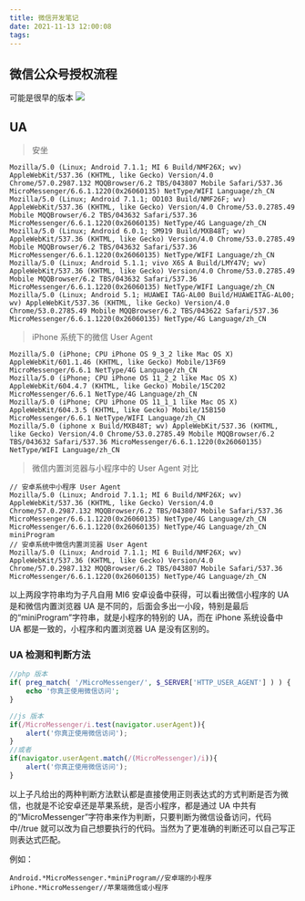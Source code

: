 ```yaml
---
title: 微信开发笔记
date: 2021-11-13 12:00:08
tags:
---
```


## 微信公众号授权流程

可能是很早的版本
![](/images/20211113/f05d055280c2e92ee96018088169bbd0.png)

<!-- more -->

## UA

> 安坐

```
Mozilla/5.0 (Linux; Android 7.1.1; MI 6 Build/NMF26X; wv) AppleWebKit/537.36 (KHTML, like Gecko) Version/4.0 Chrome/57.0.2987.132 MQQBrowser/6.2 TBS/043807 Mobile Safari/537.36 MicroMessenger/6.6.1.1220(0x26060135) NetType/WIFI Language/zh_CN
Mozilla/5.0 (Linux; Android 7.1.1; OD103 Build/NMF26F; wv) AppleWebKit/537.36 (KHTML, like Gecko) Version/4.0 Chrome/53.0.2785.49 Mobile MQQBrowser/6.2 TBS/043632 Safari/537.36 MicroMessenger/6.6.1.1220(0x26060135) NetType/4G Language/zh_CN
Mozilla/5.0 (Linux; Android 6.0.1; SM919 Build/MXB48T; wv) AppleWebKit/537.36 (KHTML, like Gecko) Version/4.0 Chrome/53.0.2785.49 Mobile MQQBrowser/6.2 TBS/043632 Safari/537.36 MicroMessenger/6.6.1.1220(0x26060135) NetType/WIFI Language/zh_CN
Mozilla/5.0 (Linux; Android 5.1.1; vivo X6S A Build/LMY47V; wv) AppleWebKit/537.36 (KHTML, like Gecko) Version/4.0 Chrome/53.0.2785.49 Mobile MQQBrowser/6.2 TBS/043632 Safari/537.36 MicroMessenger/6.6.1.1220(0x26060135) NetType/WIFI Language/zh_CN
Mozilla/5.0 (Linux; Android 5.1; HUAWEI TAG-AL00 Build/HUAWEITAG-AL00; wv) AppleWebKit/537.36 (KHTML, like Gecko) Version/4.0 Chrome/53.0.2785.49 Mobile MQQBrowser/6.2 TBS/043622 Safari/537.36 MicroMessenger/6.6.1.1220(0x26060135) NetType/4G Language/zh_CN
```

> iPhone 系统下的微信 User Agent

```
Mozilla/5.0 (iPhone; CPU iPhone OS 9_3_2 like Mac OS X) AppleWebKit/601.1.46 (KHTML, like Gecko) Mobile/13F69 MicroMessenger/6.6.1 NetType/4G Language/zh_CN
Mozilla/5.0 (iPhone; CPU iPhone OS 11_2_2 like Mac OS X) AppleWebKit/604.4.7 (KHTML, like Gecko) Mobile/15C202 MicroMessenger/6.6.1 NetType/4G Language/zh_CN
Mozilla/5.0 (iPhone; CPU iPhone OS 11_1_1 like Mac OS X) AppleWebKit/604.3.5 (KHTML, like Gecko) Mobile/15B150 MicroMessenger/6.6.1 NetType/WIFI Language/zh_CN
Mozilla/5.0 (iphone x Build/MXB48T; wv) AppleWebKit/537.36 (KHTML, like Gecko) Version/4.0 Chrome/53.0.2785.49 Mobile MQQBrowser/6.2 TBS/043632 Safari/537.36 MicroMessenger/6.6.1.1220(0x26060135) NetType/WIFI Language/zh_CN
```

> 微信内置浏览器与小程序中的 User Agent 对比

```
// 安卓系统中小程序 User Agent
Mozilla/5.0 (Linux; Android 7.1.1; MI 6 Build/NMF26X; wv) AppleWebKit/537.36 (KHTML, like Gecko) Version/4.0 Chrome/57.0.2987.132 MQQBrowser/6.2 TBS/043807 Mobile Safari/537.36 MicroMessenger/6.6.1.1220(0x26060135) NetType/4G Language/zh_CN MicroMessenger/6.6.1.1220(0x26060135) NetType/4G Language/zh_CN miniProgram
// 安卓系统中微信内置浏览器 User Agent
Mozilla/5.0 (Linux; Android 7.1.1; MI 6 Build/NMF26X; wv) AppleWebKit/537.36 (KHTML, like Gecko) Version/4.0 Chrome/57.0.2987.132 MQQBrowser/6.2 TBS/043807 Mobile Safari/537.36 MicroMessenger/6.6.1.1220(0x26060135) NetType/4G Language/zh_CN
```

以上两段字符串均为子凡自用 MI6 安卓设备中获得，可以看出微信小程序的 UA 是和微信内置浏览器 UA 是不同的，后面会多出一小段，特别是最后的“miniProgram”字符串，就是小程序的特别的 UA，而在 iPhone 系统设备中 UA 都是一致的，小程序和内置浏览器 UA 是没有区别的。


### UA 检测和判断方法

```php
//php 版本
if( preg_match( '/MicroMessenger/', $_SERVER['HTTP_USER_AGENT'] ) ) {
	echo '你真正使用微信访问';
}
```

```javascript
//js 版本 
if(/MicroMessenger/i.test(navigator.userAgent)){
	alert('你真正使用微信访问');
}
//或者
if(navigator.userAgent.match(/(MicroMessenger)/i)){
	alert('你真正使用微信访问');
}
```

以上子凡给出的两种判断方法默认都是直接使用正则表达式的方式判断是否为微信，也就是不论安卓还是苹果系统，是否小程序，都是通过 UA 中共有的“MicroMessenger”字符串来作为判断，只要判断为微信设备访问，代码中//true 就可以改为自己想要执行的代码。当然为了更准确的判断还可以自己写正则表达式匹配。

例如：

```
Android.*MicroMessenger.*miniProgram//安卓端的小程序
iPhone.*MicroMessenger//苹果端微信或小程序
```